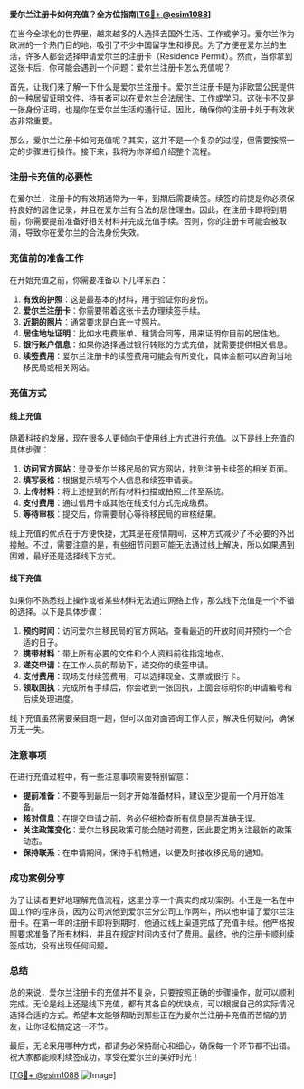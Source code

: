 **爱尔兰注册卡如何充值？全方位指南[[TG💪+ @esim1088](https://t.me/s/esim1088)]**

在当今全球化的世界里，越来越多的人选择去国外生活、工作或学习。爱尔兰作为欧洲的一个热门目的地，吸引了不少中国留学生和移民。为了方便在爱尔兰的生活，许多人都会选择申请爱尔兰的注册卡（Residence Permit）。然而，当你拿到这张卡后，你可能会遇到一个问题：爱尔兰注册卡怎么充值呢？

首先，让我们来了解一下什么是爱尔兰注册卡。爱尔兰注册卡是为非欧盟公民提供的一种居留证明文件，持有者可以在爱尔兰合法居住、工作或学习。这张卡不仅是一张身份证明，也是你在爱尔兰生活的通行证。因此，确保你的注册卡处于有效状态非常重要。

那么，爱尔兰注册卡如何充值呢？其实，这并不是一个复杂的过程，但需要按照一定的步骤进行操作。接下来，我将为你详细介绍整个流程。

### 注册卡充值的必要性

在爱尔兰，注册卡的有效期通常为一年，到期后需要续签。续签的前提是你必须保持良好的居住记录，并且在爱尔兰有合法的居住理由。因此，在注册卡即将到期前，你需要提前准备好相关材料并完成充值手续。否则，你的注册卡可能会被取消，导致你在爱尔兰的合法身份失效。

### 充值前的准备工作

在开始充值之前，你需要准备以下几样东西：

1. **有效的护照**：这是最基本的材料，用于验证你的身份。
2. **爱尔兰注册卡**：你需要带着这张卡去办理续签手续。
3. **近期的照片**：通常要求是白底一寸照片。
4. **居住地址证明**：比如水电费账单、租赁合同等，用来证明你目前的居住地。
5. **银行账户信息**：如果你选择通过银行转账的方式充值，就需要提供相关信息。
6. **续签费用**：爱尔兰注册卡的续签费用可能会有所变化，具体金额可以咨询当地移民局或相关网站。

### 充值方式

#### 线上充值

随着科技的发展，现在很多人更倾向于使用线上方式进行充值。以下是线上充值的具体步骤：

1. **访问官方网站**：登录爱尔兰移民局的官方网站，找到注册卡续签的相关页面。
2. **填写表格**：根据提示填写个人信息和续签申请表。
3. **上传材料**：将上述提到的所有材料扫描或拍照上传至系统。
4. **支付费用**：通过信用卡或其他在线支付方式完成缴费。
5. **等待审核**：提交后，你需要耐心等待移民局的审核结果。

线上充值的优点在于方便快捷，尤其是在疫情期间，这种方式减少了不必要的外出接触。不过，需要注意的是，有些细节问题可能无法通过线上解决，所以如果遇到困难，最好还是选择线下方式。

#### 线下充值

如果你不熟悉线上操作或者某些材料无法通过网络上传，那么线下充值是一个不错的选择。以下是具体步骤：

1. **预约时间**：访问爱尔兰移民局的官方网站，查看最近的开放时间并预约一个合适的日子。
2. **携带材料**：带上所有必要的文件和个人资料前往指定地点。
3. **递交申请**：在工作人员的帮助下，递交你的续签申请。
4. **支付费用**：现场支付续签费用，可以选择现金、支票或银行卡。
5. **领取回执**：完成所有手续后，你会收到一张回执，上面会标明你的申请编号和后续处理进度。

线下充值虽然需要亲自跑一趟，但可以面对面咨询工作人员，解决任何疑问，确保万无一失。

### 注意事项

在进行充值过程中，有一些注意事项需要特别留意：

- **提前准备**：不要等到最后一刻才开始准备材料，建议至少提前一个月开始准备。
- **核对信息**：在提交申请之前，务必仔细检查所有信息是否准确无误。
- **关注政策变化**：爱尔兰移民政策可能会随时调整，因此要定期关注最新的政策动态。
- **保持联系**：在申请期间，保持手机畅通，以便及时接收移民局的通知。

### 成功案例分享

为了让读者更好地理解充值流程，这里分享一个真实的成功案例。小王是一名在中国工作的程序员，因为公司派他到爱尔兰分公司工作两年，所以他申请了爱尔兰注册卡。在第一年的注册卡即将到期时，他通过线上渠道完成了充值手续。他严格按照要求准备了所有材料，并且在规定时间内支付了费用。最终，他的注册卡顺利续签成功，没有出现任何问题。

### 总结

总的来说，爱尔兰注册卡的充值并不复杂，只要按照正确的步骤操作，就可以顺利完成。无论是线上还是线下充值，都有其各自的优缺点，可以根据自己的实际情况选择合适的方式。希望本文能够帮助到那些正在为爱尔兰注册卡充值而苦恼的朋友，让你轻松搞定这一环节。

最后，无论采用哪种方式，都请务必保持耐心和细心，确保每一个环节都不出错。祝大家都能顺利续签成功，享受在爱尔兰的美好时光！

[[TG💪+ @esim1088](https://t.me/s/esim1088) ![Image](https://i.postimg.cc/4NQfJmqS/Snipaste-2025-05-13-00-14-12.png)]